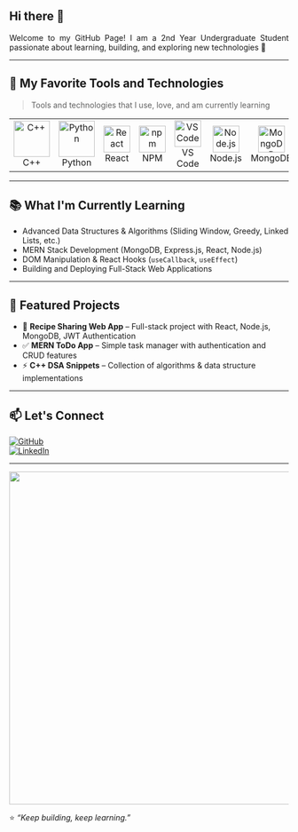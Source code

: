 ## Hi there 👋 
<p align="justify">
Welcome to my GitHub Page!  
I am a 2nd Year Undergraduate Student passionate about learning, building, and exploring new technologies 🚀
</p>

---

## 🔧 My Favorite Tools and Technologies  

> Tools and technologies that I use, love, and am currently learning  

<table>
  <tr>
    <td align="center" width="96">
      <img src="https://techstack-generator.vercel.app/cpp-icon.svg" alt="C++" width="65" height="65" />
      <br>C++
    </td>
    <td align="center" width="96">
      <img src="https://techstack-generator.vercel.app/python-icon.svg" alt="Python" width="65" height="65" />
      <br>Python
    </td>
    <td align="center" width="96">
      <img src="https://skillicons.dev/icons?i=react" width="48" height="48" alt="React" />
      <br>React
    </td>
    <td align="center" width="96">
      <img src="https://skillicons.dev/icons?i=npm" width="48" height="48" alt="npm" />
      <br>NPM
    </td>
    <td align="center" width="96">
      <img src="https://skillicons.dev/icons?i=vscode" width="48" height="48" alt="VSCode" />
      <br>VS Code
    </td>
    <td align="center" width="96">
      <img src="https://skillicons.dev/icons?i=nodejs" width="48" height="48" alt="Node.js" />
      <br>Node.js
    </td>
    <td align="center" width="96">
      <img src="https://skillicons.dev/icons?i=mongodb" width="48" height="48" alt="MongoDB" />
      <br>MongoDB
    </td>
  </tr>
</table>

---

## 📚 What I'm Currently Learning  
- Advanced Data Structures & Algorithms (Sliding Window, Greedy, Linked Lists, etc.)  
- MERN Stack Development (MongoDB, Express.js, React, Node.js)  
- DOM Manipulation & React Hooks (`useCallback`, `useEffect`)  
- Building and Deploying Full-Stack Web Applications  

---

## 🌟 Featured Projects  
- 🍲 **Recipe Sharing Web App** – Full-stack project with React, Node.js, MongoDB, JWT Authentication  
- ✅ **MERN ToDo App** – Simple task manager with authentication and CRUD features  
- ⚡ **C++ DSA Snippets** – Collection of algorithms & data structure implementations  

---

## 📫 Let's Connect  
[![GitHub](https://img.shields.io/badge/GitHub-181717?style=for-the-badge&logo=github&logoColor=white)](https://github.com/your-username)  
[![LinkedIn](https://img.shields.io/badge/LinkedIn-0A66C2?style=for-the-badge&logo=linkedin&logoColor=white)](https://linkedin.com/in/your-link)  

---

<img src="https://github.com/saadeghi/saadeghi/raw/master/dino.gif" width="600" />

⭐ *“Keep building, keep learning.”*  
